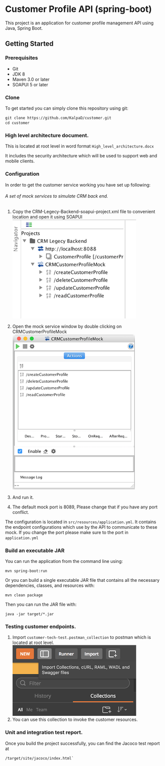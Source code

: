 # Customer Profile API (spring-boot)

This project is an application for customer profile management API using Java, Spring Boot.

## Getting Started

### Prerequisites
* Git
* JDK 8
* Maven 3.0 or later
* SOAPUI 5 or later

### Clone
To get started you can simply clone this repository using git:
```
git clone https://github.com/KalpaD/customer.git
cd customer
```

### High level architecture document.
This is located at root level in word format `High_level_architecture.docx`

It includes the security architecture which will be used to support web and mobile clients.


### Configuration
In order to get the customer service working you have set up following:

###### A set of mock services to simulate CRM back end.

1. Copy the CRM-Legecy-Backend-soapui-project.xml file to convenient location and open it using SOAPUI
    ![alt text](images/project.png)
2. Open the mock service window by double clicking on CRMCustomerProfileMock
    ![alt text](/images/mock_run.png)
3. And run it.

4. The default mock port is 8089, Please change that if you have any port conflict.

The configuration is located in `src/resources/application.yml`.
It contains the endpoint configurations which use by the API to communicate to these mock.
If you change the port please make sure to the port in `application.yml`

### Build an executable JAR
You can run the application from the command line using:
```
mvn spring-boot:run
```
Or you can build a single executable JAR file that contains all the necessary dependencies, classes, and resources with:
```
mvn clean package
```
Then you can run the JAR file with:
```
java -jar target/*.jar
```

### Testing customer endpoints.

1. Import `customer-tech-test.postman_collection` to postman which is located at root level.
    ![alt text](images/postman_import.png)
2. You can use this collection to invoke the customer resources.


### Unit and integration test report.

Once you build the project successfully, you can find the Jacoco test report at
```
/target/site/jacoco/index.html`
```


